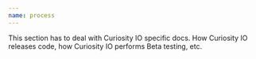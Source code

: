 ```yaml
---
name: process
---
```


This section has to deal with Curiosity IO specific docs. How Curiosity IO releases code, how Curiosity IO performs Beta testing, etc.
